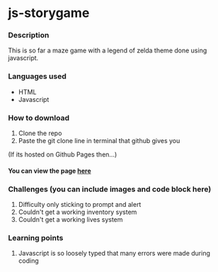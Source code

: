 # js-storygame
### Description
This is so far a maze game with a legend of zelda theme done using javascript.

### Languages used
* HTML
* Javascript


### How to download
1. Clone the repo
2. Paste the git clone line in terminal that github gives you


(If its hosted on Github Pages then...)
#### You can view the page [here]()

### Challenges (you can include images and code block here)
1. Difficulty only sticking to prompt and alert 
2. Couldn't get a working inventory system
3. Couldn't get a working lives system

### Learning points
1. Javascript is so loosely typed that many errors were made during coding 
